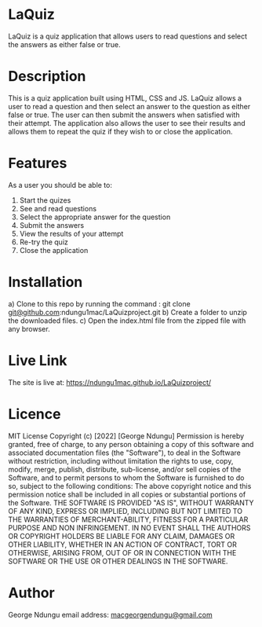 # LaQuiz 
LaQuiz is a quiz application that allows users to read questions and select the answers as either false or true.

# Description
This is a quiz application built using  HTML, CSS and JS. LaQuiz allows a user to read a question and then select an answer to the question as either false or true. The user can then submit the answers when satisfied with their attempt. The application also allows the user to see their results and allows them to repeat the quiz if they wish to or close the application.

# Features
As a user you should be able to:

1. Start the quizes
2. See and read questions
3. Select the appropriate answer for the question
4. Submit the answers
5. View the results of your attempt
6. Re-try the quiz
7. Close the application

# Installation
a) Clone to this repo by running the command : git clone git@github.com:ndungu1mac/LaQuizproject.git
b) Create a folder to unzip the downloaded files.
c) Open the index.html file from the zipped file with any browser.

# Live Link
The site is live at:
https://ndungu1mac.github.io/LaQuizproject/

# Licence
MIT License Copyright (c) [2022] [George Ndungu] Permission is hereby granted, free of charge, to any person obtaining a copy of this software and associated documentation files (the "Software"), to deal in the Software without restriction, including without limitation the rights to use, copy, modify, merge, publish, distribute, sub-license, and/or sell copies of the Software, and to permit persons to whom the Software is furnished to do so, subject to the following conditions: The above copyright notice and this permission notice shall be included in all copies or substantial portions of the Software. THE SOFTWARE IS PROVIDED "AS IS", WITHOUT WARRANTY OF ANY KIND, EXPRESS OR IMPLIED, INCLUDING BUT NOT LIMITED TO THE WARRANTIES OF MERCHANT-ABILITY, FITNESS FOR A PARTICULAR PURPOSE AND NON INFRINGEMENT. IN NO EVENT SHALL THE AUTHORS OR COPYRIGHT HOLDERS BE LIABLE FOR ANY CLAIM, DAMAGES OR OTHER LIABILITY, WHETHER IN AN ACTION OF CONTRACT, TORT OR OTHERWISE, ARISING FROM, OUT OF OR IN CONNECTION WITH THE SOFTWARE OR THE USE OR OTHER DEALINGS IN THE SOFTWARE.

# Author
George Ndungu
email address: macgeorgendungu@gmail.com









